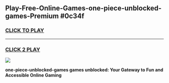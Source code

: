 
## Play-Free-Online-Games-one-piece-unblocked-games-Premium #0c34f
<h3>
<a href="https://premium.freeplayer.one?title=one-piece-unblocked-games&ref=8M">CLICK TO PLAY</a></h3>
<hr>

<h3>
<a href="https://premium.freeplayer.one?title=one-piece-unblocked-games&ref=8M">CLICK 2 PLAY</a>
  
</h3>

<a href="https://premium.freeplayer.one?title=one-piece-unblocked-games&ref=8M"><img src="https://clearcache.store/games.png"></a>


**one-piece-unblocked-games games unblocked: Your Gateway to Fun and Accessible Online Gaming**
